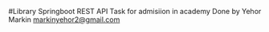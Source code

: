 #Library Springboot REST API
Task for admisiion in academy
Done by Yehor Markin
markinyehor2@gmail.com

